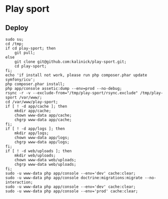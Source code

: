 # Play sport

## Deploy

    sudo su;
    cd /tmp;
    if cd play-sport; then
        git pull;
    else
        git clone git@github.com:kalinick/play-sport.git;
        cd play-sport;
    fi;
    echo 'if install not work, please run php composer.phar update symfony/icu';
    php composer.phar install;
    php app/console assetic:dump --env=prod --no-debug;
    rsync -r -v --exclude-from="/tmp/play-sport/rsync.exclude" /tmp/play-sport /var/www/;
    cd /var/www/play-sport;
    if [ ! -d app/cache ]; then
        mkdir app/cache;
        chown www-data app/cache;
        chgrp www-data app/cache;
    fi;
    if [ ! -d app/logs ]; then
        mkdir app/logs;
        chown www-data app/logs;
        chgrp www-data app/logs;
    fi;
    if [ ! -d web/uploads ]; then
        mkdir web/uploads;
        chown www-data web/uploads;
        chgrp www-data web/uploads;
    fi;
    sudo -u www-data php app/console --env='dev' cache:clear;
    sudo -u www-data php app/console doctrine:migrations:migrate --no-interaction;
    sudo -u www-data php app/console --env='dev' cache:clear;
    sudo -u www-data php app/console --env='prod' cache:clear;
